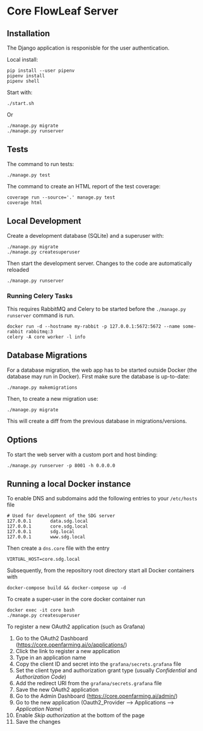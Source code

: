 # Core FlowLeaf Server

## Installation

The Django application is responisble for the user authentication.

Local install:

    pip install --user pipenv
    pipenv install
    pipenv shell

Start with:

    ./start.sh

Or

    ./manage.py migrate
    ./manage.py runserver

## Tests

The command to run tests:

    ./manage.py test

The command to create an HTML report of the test coverage:

    coverage run --source='.' manage.py test
    coverage html

## Local Development

Create a development database (SQLite) and a superuser with:

    ./manage.py migrate
    ./manage.py createsuperuser

Then start the development server. Changes to the code are automatically reloaded

    ./manage.py runserver

### Running Celery Tasks

This requires RabbitMQ and Celery to be started before the `./manage.py runserver` command is run.

    docker run -d --hostname my-rabbit -p 127.0.0.1:5672:5672 --name some-rabbit rabbitmq:3
    celery -A core worker -l info

## Database Migrations

For a database migration, the web app has to be started outside Docker (the database may run in Docker). First make sure the database is up-to-date:

    ./manage.py makemigrations

Then, to create a new migration use:

    ./manage.py migrate

This will create a diff from the previous database in migrations/versions.

## Options

To start the web server with a custom port and host binding:

    ./manage.py runserver -p 8001 -h 0.0.0.0

## Running a local Docker instance

To enable DNS and subdomains add the following entries to your `/etc/hosts` file

    # Used for development of the SDG server
    127.0.0.1       data.sdg.local
    127.0.0.1       core.sdg.local
    127.0.0.1       sdg.local
    127.0.0.1       www.sdg.local

Then create a `dns.core` file with the entry

    VIRTUAL_HOST=core.sdg.local

Subsequently, from the repository root directory start all Docker containers with

    docker-compose build && docker-compose up -d

To create a super-user in the core docker container run

    docker exec -it core bash
    ./manage.py createsuperuser

To register a new OAuth2 application (such as Grafana)
1. Go to the OAuth2 Dashboard (https://core.openfarming.ai/o/applications/)
2. Click the link to register a new application
3. Type in an application name
4. Copy the client ID and secret into the `grafana/secrets.grafana` file
5. Set the client type and authorization grant type (usually *Confidential* and *Authorization Code*)
6. Add the redirect URI from the `grafana/secrets.grafana` file
7. Save the new OAuth2 application
8. Go to the Admin Dashboard (https://core.openfarming.ai/admin/)
9. Go to the new application (Oauth2_Provider --> Applications --> *Application Name*)
10. Enable *Skip authorization* at the bottom of the page
11. Save the changes
